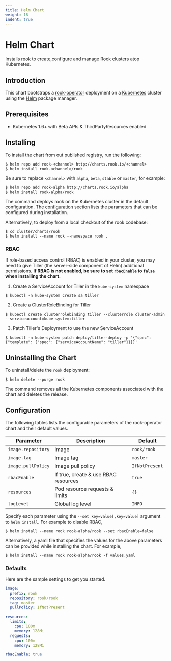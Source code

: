 ```yaml
---
title: Helm Chart
weight: 18
indent: true
---
```


# Helm Chart

Installs [rook](https://github.com/rook/rook) to create,configure and manage Rook clusters atop Kubernetes.

## Introduction

This chart bootstraps a [rook-operator](https://github.com/rook/rook) deployment on a [Kubernetes](http://kubernetes.io) cluster using the [Helm](https://helm.sh) package manager.

## Prerequisites

- Kubernetes 1.6+ with Beta APIs & ThirdPartyResources enabled

## Installing

To install the chart from out published registry, run the following:

```console
$ helm repo add rook-<channel> http://charts.rook.io/<channel>
$ helm install rook-<channel>/rook
```

Be sure to replace `<channel>` with `alpha`, `beta`, `stable` or `master`, for example:

```console
$ helm repo add rook-alpha http://charts.rook.io/alpha
$ helm install rook-alpha/rook
```

The command deploys rook on the Kubernetes cluster in the default configuration. The [configuration](#configuration) section lists the parameters that can be configured during installation.

Alternatively, to deploy from a local checkout of the rook codebase:

```console
$ cd cluster/charts/rook
$ helm install --name rook --namespace rook .
```

### RBAC

If role-based access control (RBAC) is enabled in your cluster, you may need to give Tiller (the server-side component of Helm) additional permissions. **If RBAC is not enabled, be sure to set `rbacEnable` to `false` when installing the chart.**

1. Create a ServiceAccount for Tiller in the `kube-system` namespace
  ```console
  $ kubectl -n kube-system create sa tiller
  ```

2. Create a ClusterRoleBinding for Tiller

  ```console
  $ kubectl create clusterrolebinding tiller --clusterrole cluster-admin --serviceaccount=kube-system:tiller
  ```

3. Patch Tiller's Deployment to use the new ServiceAccount

  ```console
  $ kubectl -n kube-system patch deploy/tiller-deploy -p '{"spec": {"template": {"spec": {"serviceAccountName": "tiller"}}}}'
  ```

## Uninstalling the Chart

To uninstall/delete the `rook` deployment:

```console
$ helm delete --purge rook
```

The command removes all the Kubernetes components associated with the chart and deletes the release.

## Configuration

The following tables lists the configurable parameters of the rook-operator chart and their default values.

| Parameter          | Description                          | Default              |
|--------------------|--------------------------------------|----------------------|
| `image.repository` | Image                                | `rook/rook`          |
| `image.tag`        | Image tag                            | `master`             |
| `image.pullPolicy` | Image pull policy                    | `IfNotPresent`       |
| `rbacEnable`       | If true, create & use RBAC resources | `true`               |
| `resources`        | Pod resource requests & limits       | `{}`                 |
| `logLevel`        | Global log level        | `INFO`                 |

Specify each parameter using the `--set key=value[,key=value]` argument to `helm install`. For example to disable RBAC,

```console
$ helm install --name rook rook-alpha/rook --set rbacEnable=false
```

Alternatively, a yaml file that specifies the values for the above parameters can be provided while installing the chart. For example,

```console
$ helm install --name rook rook-alpha/rook -f values.yaml
```

### Defaults

Here are the sample settings to get you started.

```yaml
image:
  prefix: rook
  repository: rook/rook
  tag: master
  pullPolicy: IfNotPresent

resources:
  limits:
    cpu: 100m
    memory: 128Mi
  requests:
    cpu: 100m
    memory: 128Mi

rbacEnable: true
```
